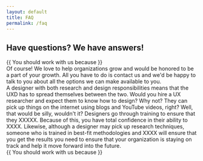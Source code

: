 ```yaml
---
layout: default 
title: FAQ
permalink: /faq
---
```

<article class="post">

  <div class="FAQ">
    <h2 class="post-title"> Have questions? We have answers! </h2>
  </div>

  <div class="Why should I work with you?">
    {{ You should work with us because }}
  </div>

</article>

  <div class="I'm establishing, or will establish, a research team at my organization. Can I get guidance on what to do?">
    Of course! We love to help organizations grow and would be honored to be a part of your growth. All you have to do is contact us and we'd be happy to talk to you about all the options we can make available to you.
  </div>

</article>

  <div class="I already have UX designers that conduct research. Why would they need research training?">
    A designer with both research and design responsibilities means that the UXD has to spread themselves between the two. Would you hire a UX researcher and expect them to know how to design? Why not? They can pick up things on the internet using blogs and YouTube videos, right? Well, that would be silly, wouldn't it? Designers go through training to ensure that they XXXXX. Because of this, you have total confidence in their ability to XXXX. Likewise, although a designer may pick up research techniques, someone who is trained in best-fit methodologies and XXXX will ensure that you get the results you need to ensure that your organization is staying on track and help it move forward into the future.
  </div>

</article>


  <div class="I already have an idea of the research I want to do. Can I just get your opinion?">
    {{ You should work with us because }}
  </div>

</article>

